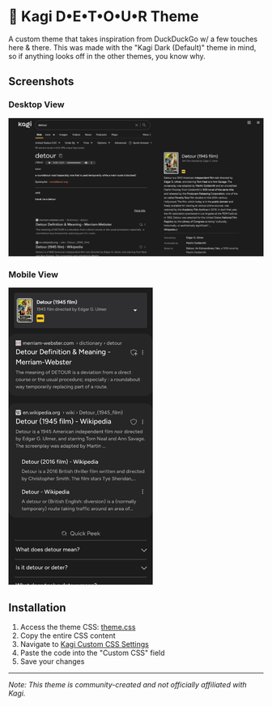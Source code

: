 # 🫥 Kagi D•E•T•O•U•R Theme

A custom theme that takes inspiration from DuckDuckGo w/ a few touches here & there. This was made with the "Kagi Dark (Default)" theme in mind, so if anything looks off in the other themes, you know why.

## Screenshots

### Desktop View
<img src="https://github.com/Netri0/Kagi-Detour-Theme/blob/main/screenshots/Desktop.png" alt="Desktop">

### Mobile View
<img src="https://github.com/Netri0/Kagi-Detour-Theme/blob/main/screenshots/Mobile-Android.jpg" alt="Mobile Interface" width="285">

## Installation

1. Access the theme CSS: [theme.css](https://raw.githubusercontent.com/Netri0/Kagi-Detour-Theme/refs/heads/main/theme.css)
2. Copy the entire CSS content
3. Navigate to [Kagi Custom CSS Settings](https://kagi.com/settings?p=custom_css)
4. Paste the code into the "Custom CSS" field
5. Save your changes

---
*Note: This theme is community-created and not officially affiliated with Kagi.*
